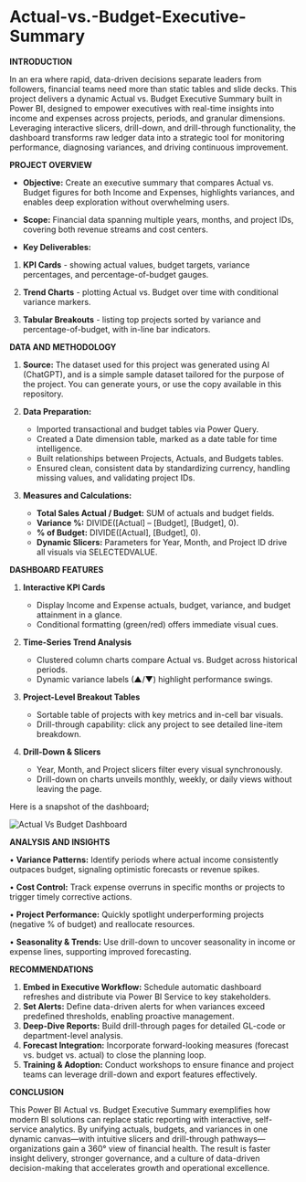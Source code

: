 # Actual-vs.-Budget-Executive-Summary

**INTRODUCTION**

In an era where rapid, data-driven decisions separate leaders from followers, financial teams need more than static tables and slide decks. This project delivers a dynamic Actual vs. Budget Executive Summary built in Power BI, designed to empower executives with real-time insights into income and expenses across projects, periods, and granular dimensions. Leveraging interactive slicers, drill-down, and drill-through functionality, the dashboard transforms raw ledger data into a strategic tool for monitoring performance, diagnosing variances, and driving continuous improvement.

**PROJECT OVERVIEW**

- **Objective:** Create an executive summary that compares Actual vs. Budget figures for both Income and Expenses, highlights variances, and enables deep exploration without overwhelming users.

- **Scope:** Financial data spanning multiple years, months, and project IDs, covering both revenue streams and cost centers.

- **Key Deliverables:**

 1. **KPI Cards** - showing actual values, budget targets, variance percentages, and percentage-of-budget gauges.

 2. **Trend Charts** - plotting Actual vs. Budget over time with conditional variance markers.

 3. **Tabular Breakouts** - listing top projects sorted by variance and percentage-of-budget, with in-line bar indicators.

**DATA AND METHODOLOGY**

1. **Source:** The dataset used for this project was generated using AI (ChatGPT), and is a simple sample dataset tailored for the purpose of the project. You can generate yours, or use the copy available in this repository.

2. **Data Preparation:**

   -  Imported transactional and budget tables via Power Query.
   -  Created a Date dimension table, marked as a date table for time intelligence.
   -  Built relationships between Projects, Actuals, and Budgets tables.
   -  Ensured clean, consistent data by standardizing currency, handling missing values, and validating project IDs.

3. **Measures and Calculations:**

   - **Total Sales Actual / Budget:** SUM of actuals and budget fields.
   - **Variance %:** DIVIDE([Actual] – [Budget], [Budget], 0).
   - **% of Budget:** DIVIDE([Actual], [Budget], 0).
   - **Dynamic Slicers:** Parameters for Year, Month, and Project ID drive all visuals via SELECTEDVALUE.
  
**DASHBOARD FEATURES**

1. **Interactive KPI Cards**

   - Display Income and Expense actuals, budget, variance, and budget attainment in a glance.
   - Conditional formatting (green/red) offers immediate visual cues.
  
2. **Time-Series Trend Analysis**

   - Clustered column charts compare Actual vs. Budget across historical periods.
   - Dynamic variance labels (▲/▼) highlight performance swings.
  
3. **Project-Level Breakout Tables**

   - Sortable table of projects with key metrics and in-cell bar visuals.
   - Drill-through capability: click any project to see detailed line-item breakdown.
  
4. **Drill-Down & Slicers**

   - Year, Month, and Project slicers filter every visual synchronously.
   - Drill-down on charts unveils monthly, weekly, or daily views without leaving the page.

Here is a snapshot of the dashboard;

![Actual Vs Budget Dashboard](https://github.com/user-attachments/assets/931aa6fb-54c4-4454-b7f5-d9d191e35986)

**ANALYSIS AND INSIGHTS**

•	**Variance Patterns:** Identify periods where actual income consistently outpaces budget, signaling optimistic forecasts or revenue spikes.

•	**Cost Control:** Track expense overruns in specific months or projects to trigger timely corrective actions.

•	**Project Performance:** Quickly spotlight underperforming projects (negative % of budget) and reallocate resources.

•	**Seasonality & Trends:** Use drill-down to uncover seasonality in income or expense lines, supporting improved forecasting.

**RECOMMENDATIONS**

1.	**Embed in Executive Workflow:** Schedule automatic dashboard refreshes and distribute via Power BI Service to key stakeholders.
2.	**Set Alerts:** Define data-driven alerts for when variances exceed predefined thresholds, enabling proactive management.
3.	**Deep-Dive Reports:** Build drill-through pages for detailed GL-code or department-level analysis.
4.	**Forecast Integration:** Incorporate forward-looking measures (forecast vs. budget vs. actual) to close the planning loop.
5.	**Training & Adoption:** Conduct workshops to ensure finance and project teams can leverage drill-down and export features effectively.

**CONCLUSION**

This Power BI Actual vs. Budget Executive Summary exemplifies how modern BI solutions can replace static reporting with interactive, self-service analytics. By unifying actuals, budgets, and variances in one dynamic canvas—with intuitive slicers and drill-through pathways—organizations gain a 360° view of financial health. The result is faster insight delivery, stronger governance, and a culture of data-driven decision-making that accelerates growth and operational excellence.






